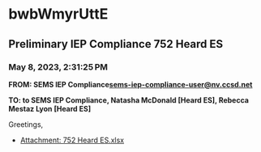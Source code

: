 # bwbWmyrUttE
## Preliminary IEP Compliance 752 Heard ES
### May 8, 2023, 2:31:25 PM
**FROM: SEMS IEP Compliance<sems-iep-compliance-user@nv.ccsd.net>**

**TO: to SEMS IEP Compliance, Natasha McDonald [Heard ES], Rebecca Mestaz Lyon [Heard ES]**


Greetings, 





* [Attachment: 752 Heard ES.xlsx](bwbWmyrUttE-attachment-1.xlsx)

